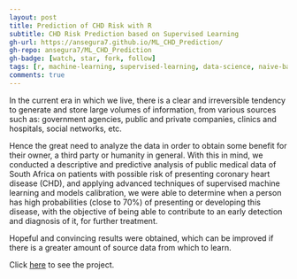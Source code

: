 ```yaml
---
layout: post
title: Prediction of CHD Risk with R
subtitle: CHD Risk Prediction based on Supervised Learning
gh-url: https://ansegura7.github.io/ML_CHD_Prediction/
gh-repo: ansegura7/ML_CHD_Prediction
gh-badge: [watch, star, fork, follow]
tags: [r, machine-learning, supervised-learning, data-science, naive-bayes, svm, random-forest, decision-trees, knn, chd-risk]
comments: true
---
```


In the current era in which we live, there is a clear and irreversible tendency to generate and store large volumes of information, from various sources such as: government agencies, public and private companies, clinics and hospitals, social networks, etc.

Hence the great need to analyze the data in order to obtain some benefit for their owner, a third party or humanity in general. With this in mind, we conducted a descriptive and predictive analysis of public medical data of South Africa on patients with possible risk of presenting coronary heart disease (CHD), and applying advanced techniques of supervised machine learning and models calibration, we were able to determine when a person has high probabilities (close to 70%) of presenting or developing this disease, with the objective of being able to contribute to an early detection and diagnosis of it, for further treatment.

Hopeful and convincing results were obtained, which can be improved if there is a greater amount of source data from which to learn.

Click [here](https://ansegura7.github.io/ML_CHD_Prediction/) to see the project.